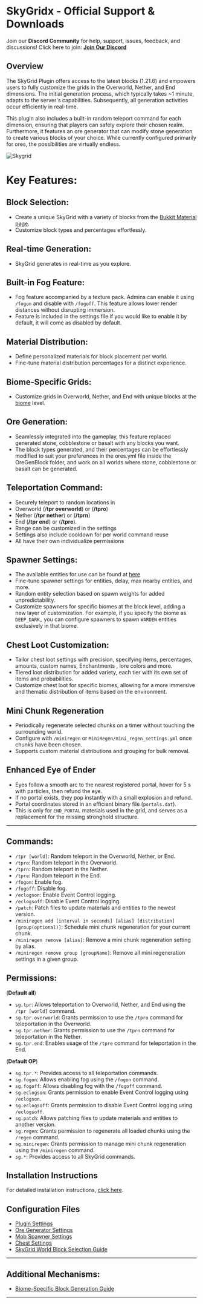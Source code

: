 # SkyGridx - Official Support & Downloads

Join our **Discord Community** for help, support, issues, feedback, and discussions!
Click here to join: **[Join Our Discord](https://discord.gg/nSWCXFp4UA)**

## Overview

The SkyGrid Plugin offers access to the latest blocks (1.21.6) and empowers users to fully customize the grids in the Overworld, Nether, and End dimensions. The initial generation process, which typically takes ~1 minute, adapts to the server's capabilities. Subsequently, all generation activities occur efficiently in real-time.

This plugin also includes a built-in random teleport command for each dimension, ensuring that players can safely explore their chosen realm. Furthermore, it features an ore generator that can modify stone generation to create various blocks of your choice. While currently configured primarily for ores, the possibilities are virtually endless.

![Skygrid](https://www.davids-repo.dev/mc/sg3.webp)

 
# **Key Features:**

## **Block Selection:**
 - Create a unique SkyGrid with a variety of blocks from the [Bukkit Material page](https://hub.spigotmc.org/javadocs/bukkit/org/bukkit/Material.html).
 - Customize block types and percentages effortlessly.

## **Real-time Generation:**
 - SkyGrid generates in real-time as you explore.

## **Built-in Fog Feature:**
 - Fog feature accompanied by a texture pack. Admins can enable it using `/fogon` and disable with `/fogoff`. This feature allows lower render distances without disrupting immersion.
 - Feature is included in the settings file if you would like to enable it by default, it will come as disabled by default.

## **Material Distribution:**
 - Define personalized materials for block placement per world.
 - Fine-tune material distribution percentages for a distinct experience.

## **Biome-Specific Grids:**
 - Customize grids in Overworld, Nether, and End with unique blocks at the [biome](https://hub.spigotmc.org/javadocs/bukkit/org/bukkit/block/Biome.html) level.

## **Ore Generation:**
 - Seamlessly integrated into the gameplay, this feature replaced generated stone, cobblestone or basalt with any blocks you want.
 - The block types generated, and their percentages can be effortlessly modified to suit your preferences in the ores.yml file inside the OreGenBlock folder, and work on all worlds where stone, cobblestone or basalt can be generated.

## **Teleportation Command:**
 - Securely teleport to random locations in
 - Overworld (/**tpr overworld**) or (**/tpro**)
 - Nether (**/tpr nether**) or (**/tprn**)
 - End (**/tpr end**) or (**/tpre**).
 - Range can be customized in the settings
 - Settings also include cooldown for per world command reuse
 - All have their own individualize permissions

## **Spawner Settings:**
 - The available entities for use can be found at [here](https://hub.spigotmc.org/javadocs/bukkit/org/bukkit/entity/EntityType.html)
 - Fine-tune spawner settings for entities, delay, max nearby entities, and more.
 - Random entity selection based on spawn weights for added unpredictability.
 - Customize spawners for specific biomes at the block level, adding a new layer of customization. For example, if you specify the biome as `DEEP_DARK,` you can configure spawners to spawn `WARDEN` entities exclusively in that biome.

## **Chest Loot Customization:**
 - Tailor chest loot settings with precision, specifying items, percentages, amounts, custom names, Enchantments , lore colors and more.
 - Tiered loot distribution for added variety, each tier with its own set of items and probabilities.
 - Customize chest loot for specific biomes, allowing for a more immersive and thematic distribution of items based on the environment.

## **Mini Chunk Regeneration**
 - Periodically regenerate selected chunks on a timer without touching the surrounding world.
 - Configure with `/miniregen` or `MiniRegen/mini_regen_settings.yml` once chunks have been chosen.
 - Supports custom material distributions and grouping for bulk removal.

## **Enhanced Eye of Ender**
 - Eyes follow a smooth arc to the nearest registered portal, hover for 5 s with particles, then refund the eye.
 - If no portal exists, they pop instantly with a small explosion and refund.
 - Portal coordinates stored in an efficient binary file (`portals.dat`).
 - This is only for `END_PORTAL` materials used in the grid, and serves as a replacement for the missing stronghold structure.

---

## Commands:

- `/tpr [world]`: Random teleport in the Overworld, Nether, or End.
- `/tpro`: Random teleport in the Overworld.
- `/tprn`: Random teleport in the Nether.
- `/tpre`: Random teleport in the End.
- `/fogon`: Enable fog.
- `/fogoff`: Disable fog.
- `/eclogson`: Enable Event Control logging.
- `/eclogsoff`: Disable Event Control logging.
- `/patch`: Patch files to update materials and entities to the newest version.
- `/miniregen add [interval in seconds] [alias] [distribution] [group(optional)]`: Schedule mini chunk regeneration for your current chunk.
- `/miniregen remove [alias]`: Remove a mini chunk regeneration setting by alias.
- `/miniregen remove group [groupName]`: Remove all mini regeneration settings in a given group.

## Permissions:

(**Default all**)
- `sg.tpr`: Allows teleportation to Overworld, Nether, and End using the `/tpr [world]` command.
- `sg.tpr.overworld`: Grants permission to use the `/tpro` command for teleportation in the Overworld.
- `sg.tpr.nether`: Grants permission to use the `/tprn` command for teleportation in the Nether.
- `sg.tpr.end`: Enables usage of the `/tpre` command for teleportation in the End.

(**Default OP**)
- `sg.tpr.*`: Provides access to all teleportation commands.
- `sg.fogon`: Allows enabling fog using the `/fogon` command.
- `sg.fogoff`: Allows disabling fog with the `/fogoff` command.
- `sg.eclogson`: Grants permission to enable Event Control logging using `/eclogson`.
- `sg.eclogsoff`: Grants permission to disable Event Control logging using `/eclogsoff`.
- `sg.patch`: Allows patching files to update materials and entities to another version.
- `sg.regen`: Grants permission to regenerate all loaded chunks using the `/regen` command.
- `sg.miniregen`: Grants permission to manage mini chunk regeneration using the `/miniregen` command.
- `sg.*`: Provides access to all SkyGrid commands.

## Installation Instructions
For detailed installation instructions, [click here](https://www.davids-repo.dev/skygridx/installation/).

## Configuration Files
- [Plugin Settings](https://www.davids-repo.dev/skygridx/settings/)
- [Ore Generator Settings](https://www.davids-repo.dev/skygridx/ores/)
- [Mob Spawner Settings](https://www.davids-repo.dev/skygridx/spawner_settings/)
- [Chest Settings](https://www.davids-repo.dev/skygridx/chest_settings/)
- [SkyGrid World Block Selection Guide](https://www.davids-repo.dev/skygridx/block_selection/)

---

## Additional Mechanisms:
- [Biome-Specific Block Generation Guide](https://www.davids-repo.dev/skygridx/biome_specific/)
---
